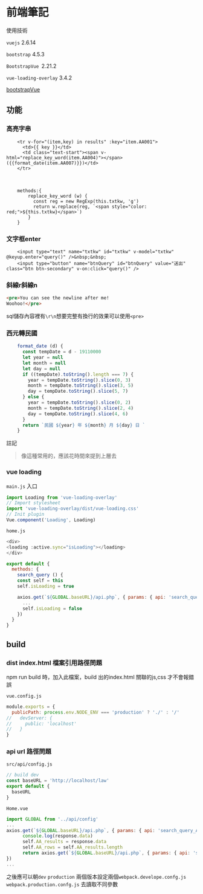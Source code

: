 # 前端筆記

使用技術

`vuejs` 2.6.14

`bootstrap` 4.5.3

`BootstrapVue `2.21.2

`vue-loading-overlay` 3.4.2

[bootstrapVue](https://bootstrap-vue.org/)



## 功能

### 高亮字串

```vue
    <tr v-for="(item,key) in results" :key="item.AA001">
      <td>{{ key }}</td>
      <td class="text-start"><span v-html="replace_key_word(item.AA004)"></span> ({{format_date(item.AA007)}})</td>
    </tr>
```

​	

```vue
	methods:{
        replace_key_word (w) {
          const reg = new RegExp(this.txtkw, 'g')
          return w.replace(reg, `<span style="color: red;">${this.txtkw}</span>`)
        }
    }
```



### 文字框enter

```vue
    <input type="text" name="txtkw" id="txtkw" v-model="txtkw" @keyup.enter="query()" />&nbsp;&nbsp;
    <input type="button" name="btnQuery" id="btnQuery" value="送出" class="btn btn-secondary" v-on:click="query()" />
```



### 斜線r斜線n

```HTML
<pre>You can see the newline after me!
Woohoo!</pre>
```

sql儲存內容裡有`\r\n`想要完整有換行的效果可以使用`<pre>`



### 西元轉民國

```js
    format_date (d) {
      const tempDate = d - 19110000
      let year = null
      let month = null
      let day = null
      if ((tempDate).toString().length === 7) {
        year = tempDate.toString().slice(0, 3)
        month = tempDate.toString().slice(3, 5)
        day = tempDate.toString().slice(5, 7)
      } else {
        year = tempDate.toString().slice(0, 2)
        month = tempDate.toString().slice(2, 4)
        day = tempDate.toString().slice(4, 6)
      }
      return `民國 ${year} 年 ${month} 月 ${day} 日 `
    }
```

註記

> 像這種常用的，應該花時間來提到上層去



### vue loading 

`main.js` 入口

```js
import Loading from 'vue-loading-overlay'
// Import stylesheet
import 'vue-loading-overlay/dist/vue-loading.css'
// Init plugin
Vue.component('Loading', Loading)
```



`home.js`

```js
<div>
<loading :active.sync="isLoading"></loading>
</div>

export default {
  methods: {
    search_query () {
    const self = this   
    self.isLoading = true

    axios.get(`${GLOBAL.baseURL}/api.php`, { params: { api: 'search_query_AA', txtkw: self.txtkw } }).then(function (response) {
      ...
      self.isLoading = false        
    })
  }
}
```



## build

### dist index.html 檔案引用路徑問題

npm run build 時，加入此檔案，build 出的index.html 關聯的js,css 才不會報錯誤

`vue.config.js`

```js
module.exports = {
  publicPath: process.env.NODE_ENV === 'production' ? './' : '/'
//   devServer: {
//     public: 'localhost'
//   }
}

```



### api url 路徑問題

`src/api/config.js`

```js
// build dev
const baseURL = 'http://localhost/law'
export default {
  baseURL
}
```

`Home.vue`

```js
import GLOBAL from '../api/config'
...
axios.get(`${GLOBAL.baseURL}/api.php`, { params: { api: 'search_query_AA', txtkw: self.txtkw } }).then(function (response) {
      console.log(response.data)
      self.AA_results = response.data
      self.AA_rows = self.AA_results.length
      return axios.get(`${GLOBAL.baseURL}/api.php`, { params: { api: 'search_query_AC', txtkw: self.txtkw } })
})
...

```

之後應可以朝`dev` `production` 兩個版本設定兩個`webpack.develope.confg.js` `webpack.production.confg.js` 去讀取不同參數

